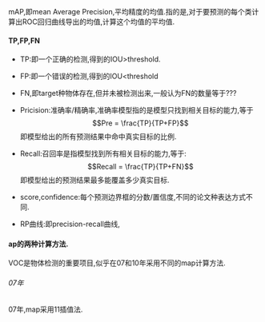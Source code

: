 mAP,即mean Average Precision,平均精度的均值.指的是,对于要预测的每个类计算出ROC回归曲线导出的均值,计算这个均值的平均值.

#### TP,FP,FN
- TP:即一个正确的检测,得到的IOU\>threshold.
- FP:即一个错误的检测,得到的IOU\<threshold
- FN,即target种物体存在,但并未被检测出来,一般认为FN的数量等于???

- Pricision:准确率/精确率,准确率模型指的是模型只找到相关目标的能力,等于$$Pre = \frac{TP}{TP+FP}$$即模型给出的所有预测结果中命中真实目标的比例.
	
- Recall:召回率是指模型找到所有相关目标的能力,等于:$$Recall = \frac{TP}{TP+FN}$$即模型给出的预测结果最多能覆盖多少真实目标.

- score,confidence:每个预测边界框的分数/置信度,不同的论文种表达方式不同.

- RP曲线:即precision-recall曲线,

#### ap的两种计算方法.
VOC是物体检测的重要项目,似乎在07和10年采用不同的map计算方法.

###### 07年
07年,map采用11插值法.